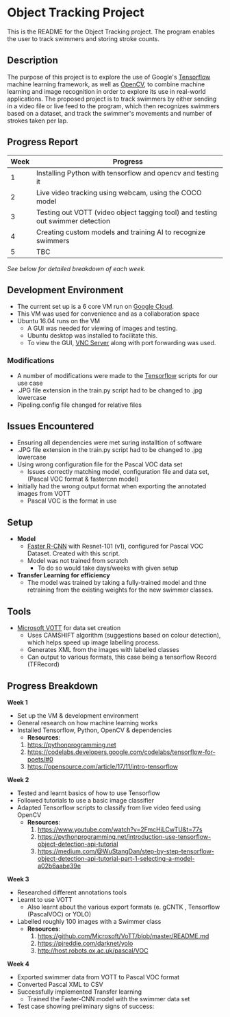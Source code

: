 


# Object Tracking Project

This is the README for the Object Tracking project. The program enables the user to track swimmers and storing stroke counts.


## Description

The purpose of this project is to explore the use of Google's [Tensorflow](https://github.com/tensorflow/tensorflow) machine learning framework, as well as [OpenCV](https://opencv.org/), to combine machine learning and image recognition in order to explore its use in real-world applications. The proposed project is to track swimmers by either sending in a video file or live feed to the program, which then recognizes swimmers based on a dataset, and track the swimmer's movements and number of strokes taken per lap.


## Progress Report
|Week|  Progress |
|--|--|
| 1| Installing Python with tensorflow and opencv and testing it |
| 2| Live video tracking using webcam, using the COCO model |
| 3| Testing out VOTT (video object tagging tool) and testing out swimmer detection |
| 4| Creating custom models and training AI to recognize swimmers |
| 5| TBC |

*See below for detailed breakdown of each week.*

## Development Environment
 - The current set up is a  6 core VM run on [Google Cloud](https://cloud.google.com/).
 - This VM was used for convenience and as a collaboration space
 - Ubuntu 16.04 runs on the VM
	 - A GUI was needed for viewing of images and testing.
	 - Ubuntu desktop was installed to facilitate this.
	 - To view the GUI, [VNC Server](https://www.realvnc.com/en/) along with port forwarding was used. 
 ### Modifications
 - A number of modifications were made to the [Tensorflow](https://github.com/tensorflow/tensorflow) scripts for our use case
 - .JPG file extension in the train.py script had to be changed to .jpg lowercase 
- Pipeling.config file changed for relative files
## Issues Encountered
- Ensuring all dependencies were met suring installtion of software
- .JPG file extension in the train.py script had to be changed to .jpg lowercase 
- Using wrong configuration file for the Pascal VOC data set
	- Issues correctly matching model, configuration file and data set, (Pascal VOC format  & fastercnn model)
- Initially had the wrong output format when exporting the annotated images from VOTT
	- Pascal VOC is the format in use
## Setup
- **Model**
	- [Faster R-CNN](https://arxiv.org/abs/1506.01497) with Resnet-101 (v1), configured for Pascal VOC Dataset. Created with this script.  
	- Model was not trained from scratch
		- To do so would take days/weeks with given setup
-  **Transfer Learning for efficiency** 
	- The model was trained by taking a fully-trained model and thne retraining from the existing weights for the new swimmer classes.
## Tools
- [Microsoft  VOTT](https://github.com/Microsoft/VoTT) for data set creation
	- Uses CAMSHIFT algorithm (suggestions based on colour detection), which helps speed up image labelling process.
	- Generates XML from the images with labelled classes
	- Can output to various formats, this case being a tensorflow Record (TFRecord)
## Progress Breakdown
  **Week 1**
 -  Set up the VM & development environment
 -  General research on how machine learning works
 - Installed Tensorflow, Python, OpenCV & dependencies 
	 - **Resources**:
	1. https://pythonprogramming.net
	2. https://codelabs.developers.google.com/codelabs/tensorflow-for-poets/#0
	3. https://opensource.com/article/17/11/intro-tensorflow

**Week 2**
 - Tested and learnt basics of how to use Tensorflow
 - Followed tutorials to use a basic image classifier
 - Adapted Tensorflow scripts to classify from live video feed using OpenCV 
	  - **Resources**:
		1. https://www.youtube.com/watch?v=2FmcHiLCwTU&t=77s
		2. https://pythonprogramming.net/introduction-use-tensorflow-object-detection-api-tutorial
		3. https://medium.com/@WuStangDan/step-by-step-tensorflow-object-detection-api-tutorial-part-1-selecting-a-model-a02b6aabe39e

**Week 3**
- Researched different annotations tools
- Learnt to use VOTT 
	- Also learnt about the various export formats (e. gCNTK , Tensorflow (PascalVOC) or YOLO)
- Labelled roughly 100 images with a Swimmer class
	 - **Resources**:
	 	1. https://github.com/Microsoft/VoTT/blob/master/README.md
		2. https://pjreddie.com/darknet/yolo
	 	3. http://host.robots.ox.ac.uk/pascal/VOC

**Week 4**
- Exported swimmer data from VOTT to Pascal VOC format
- Converted  Pascal XML to CSV
- Successfully implemented Transfer learning
	- Trained the Faster-CNN model with the swimmer data set
- Test case showing preliminary signs of success: 
